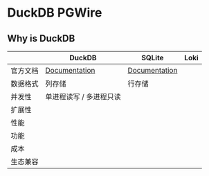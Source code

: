 # DuckDB PGWire

## Why is DuckDB

|      | DuckDB                                           | SQLite                                            | Loki |
|------|--------------------------------------------------|---------------------------------------------------|------|
| 官方文档 | [Documentation](https://duckdb.org/docs/stable/) | [Documentation](https://www.sqlite.org/docs.html) |      |
| 数据格式 | 列存储                                              | 行存储                                               |      |
| 并发性  | 单进程读写 / 多进程只读                                    |                                                   |      |
| 扩展性  |
| 性能   |
| 功能   |
| 成本   |
| 生态兼容 |
